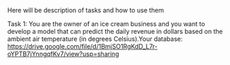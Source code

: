 Here will be description of tasks and how to use them

Task 1: You are the owner of an ice cream business and you want to develop a model that can predict the daily revenue in dollars based on the ambient air temperature (in degrees Celsius).Your database: https://drive.google.com/file/d/1BmjSO1RgKdD_L7r-oYPTB7jYnngqfKv7/view?usp=sharing 
